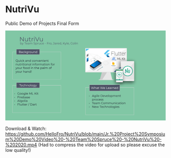 # NutriVu

Public Demo of Projects Final Form

![](https://github.com/HelloFro/NutriVu/blob/main/Demo%20Slide.png)

Download & Watch: https://github.com/HelloFro/NutriVu/blob/main/Jr.%20Project%20Symposium%20Demo%20Video%20-%20Team%20Spruce%20-%20NutriVu%20-%202020.mp4
(Had to compress the video for upload so please excuse the low quality!)
